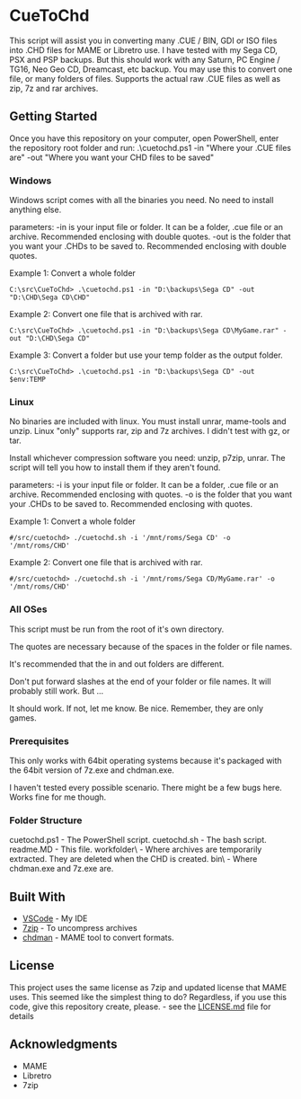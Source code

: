 # CueToChd

This script will assist you in converting many .CUE / BIN, GDI or ISO files into .CHD files for MAME or Libretro use. I have tested with my Sega CD, PSX and PSP backups. But this should work with any Saturn, PC Engine / TG16, Neo Geo CD, Dreamcast, etc backup. You may use this to convert one file, or many folders of files. Supports the actual raw .CUE files as well as zip, 7z and rar archives.

## Getting Started

Once you have this repository on your computer, open PowerShell, enter the repository root folder and run:
.\cuetochd.ps1 -in "Where your .CUE files are" -out "Where you want your CHD files to be saved"

### Windows
Windows script comes with all the binaries you need. No need to install anything else.

parameters:
-in is your input file or folder. It can be a folder, .cue file or an archive. Recommended enclosing with double quotes.
-out is the folder that you want your .CHDs to be saved to. Recommended enclosing with double quotes.

Example 1: Convert a whole folder
```
C:\src\CueToChd> .\cuetochd.ps1 -in "D:\backups\Sega CD" -out "D:\CHD\Sega CD\CHD"
```
Example 2: Convert one file that is archived with rar.
```
C:\src\CueToChd> .\cuetochd.ps1 -in "D:\backups\Sega CD\MyGame.rar" -out "D:\CHD\Sega CD"
```
Example 3: Convert a folder but use your temp folder as the output folder.
```
C:\src\CueToChd> .\cuetochd.ps1 -in "D:\backups\Sega CD" -out $env:TEMP
```

### Linux
No binaries are included with linux. You must install unrar, mame-tools and unzip.
Linux "only" supports rar, zip and 7z archives. I didn't test with gz, or tar.

Install whichever compression software you need: unzip, p7zip, unrar.
The script will tell you how to install them if they aren't found.

parameters:
-i is your input file or folder. It can be a folder, .cue file or an archive. Recommended enclosing with quotes.
-o is the folder that you want your .CHDs to be saved to. Recommended enclosing with quotes.

Example 1: Convert a whole folder
```
#/src/cuetochd> ./cuetochd.sh -i '/mnt/roms/Sega CD' -o '/mnt/roms/CHD'
```
Example 2: Convert one file that is archived with rar.
```
#/src/cuetochd> ./cuetochd.sh -i '/mnt/roms/Sega CD/MyGame.rar' -o '/mnt/roms/CHD'
```
### All OSes
This script must be run from the root of it's own directory.

The quotes are necessary because of the spaces in the folder or file names.

It's recommended that the in and out folders are different.

Don't put forward slashes at the end of your folder or file names. It will probably still work. But ...

It should work. If not, let me know. Be nice. Remember, they are only games.

### Prerequisites

This only works with 64bit operating systems because it's packaged with the 64bit version of 7z.exe and chdman.exe.

I haven't tested every possible scenario. There might be a few bugs here. Works fine for me though.

### Folder Structure

cuetochd.ps1 - The PowerShell script.
cuetochd.sh - The bash script.
readme.MD - This file.
workfolder\ - Where archives are temporarily extracted. They are deleted when the CHD is created.
bin\ - Where chdman.exe and 7z.exe are.

## Built With

* [VSCode](https://code.visualstudio.com/) - My IDE
* [7zip](https://www.7-zip.org/) - To uncompress archives
* [chdman](https://github.com/mamedev/mame/blob/master/src/tools/chdman.cpp) - MAME tool to convert formats.


## License

This project uses the same license as 7zip and updated license that MAME uses. This seemed like the simplest thing to do? Regardless, if you use this code, give this repository create, please. - see the [LICENSE.md](LICENSE.md) file for details

## Acknowledgments

* MAME
* Libretro
* 7zip
